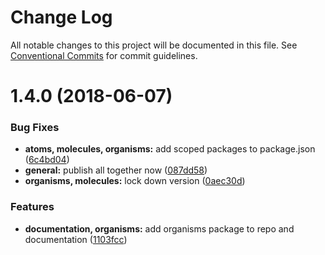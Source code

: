 # Change Log

All notable changes to this project will be documented in this file.
See [Conventional Commits](https://conventionalcommits.org) for commit guidelines.

<a name="1.4.0"></a>
# 1.4.0 (2018-06-07)


### Bug Fixes

* **atoms, molecules, organisms:** add scoped packages to package.json ([6c4bd04](https://github.com/offcourse/offcourse-next/commit/6c4bd04))
* **general:** publish all together now ([087dd58](https://github.com/offcourse/offcourse-next/commit/087dd58))
* **organisms, molecules:** lock down version ([0aec30d](https://github.com/offcourse/offcourse-next/commit/0aec30d))


### Features

* **documentation, organisms:** add organisms package to repo and documentation ([1103fcc](https://github.com/offcourse/offcourse-next/commit/1103fcc))
